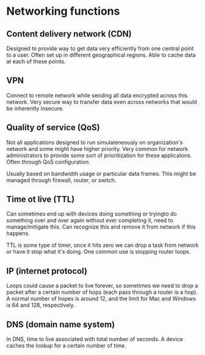 # Networking functions

## Content delivery network (CDN)

Designed to provide way to get data very efficiently from one central point to a user. Often set up in different geographical regions. Able to cache data at each of these points.

## VPN

Connect to remote network while sending all data encrypted across this network. Very secure way to transfer data even across networks that would be inherently insecure.

## Quality of service (QoS)

Not all applications designed to run simulateneously on organization's network and some might have higher priority. Very common for network administrators to provide some sort of prioritization for these applicatons. Often through QoS configuration.

Usually based on bandwidth usage or particular data frames. This might be managed through firewall, router, or switch.

## Time ot live (TTL)

Can sometimes end up with devices doing something or tryingto do something over and over again without ever completing it, need to manage/mitigate this. Can recognize this and remove it from network if this happens.

TTL is some type of timer, once it hits zero we can drop a task from network or have it stop what it's doing. One common use is stopping router loops.

## IP (internet protocol)

Loops could cause a packet to live forever, so sometimes we need to drop a packet after a certain number of hops (each pass through a router is a hop). A normal number of hopes is around 12, and the limit for Mac and Windows is 64 and 128, respectively.

## DNS (domain name system)

In DNS, time to live associated with total number of seconds. A device caches the lookup for a certain number of time. 